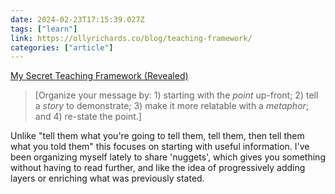 ```yaml
---
date: 2024-02-23T17:15:39.027Z
tags: ["learn"]
link: https://ollyrichards.co/blog/teaching-framework/
categories: ["article"]
---
```

[My Secret Teaching Framework (Revealed)](https://ollyrichards.co/blog/teaching-framework/)

> [Organize your message by: 1) starting with the *point* up-front; 2) tell a *story* to demonstrate; 3) make it more relatable with a *metaphor*; and 4) re-state the point.]

Unlike "tell them what you're going to tell them, tell them, then tell them what you told them" this focuses on starting with useful information. I've been organizing myself lately to share 'nuggets', which gives you something without having to read further, and like the idea of progressively adding layers or enriching what was previously stated.
